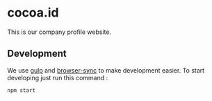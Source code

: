 # cocoa.id
This is our company profile website.

## Development

We use [gulp]("https://github.com/gulpjs/gulp") and [browser-sync]("https://github.com/BrowserSync/browser-sync") to make development easier. To start developing just run this command :
```
npm start
```